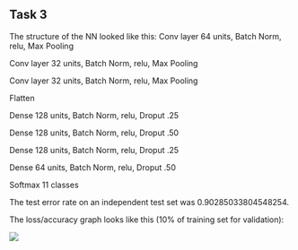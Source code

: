 


## Task 3

The structure of the NN looked like this:
Conv layer 64 units,
Batch Norm,
relu,
Max Pooling

Conv layer 32 units,
Batch Norm,
relu,
Max Pooling

Conv layer 32 units,
Batch Norm,
relu,
Max Pooling

Flatten

Dense 128 units,
Batch Norm,
relu,
Droput .25

Dense 128 units,
Batch Norm,
relu,
Droput .50

Dense 128 units,
Batch Norm,
relu,
Droput .25

Dense 64 units,
Batch Norm,
relu,
Droput .50

Softmax 11 classes

The test error rate on an independent test set was 0.90285033804548254.

The loss/accuracy graph looks like this (10% of training set for validation):


![](/task3/loss_acc_curve.png?raw=true )







